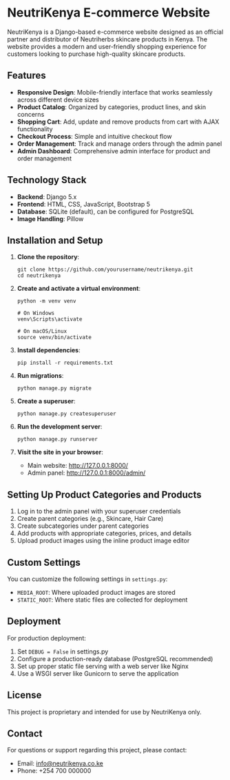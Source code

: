 # NeutriKenya E-commerce Website

NeutriKenya is a Django-based e-commerce website designed as an official partner and distributor of Neutriherbs skincare products in Kenya. The website provides a modern and user-friendly shopping experience for customers looking to purchase high-quality skincare products.

## Features

- **Responsive Design**: Mobile-friendly interface that works seamlessly across different device sizes
- **Product Catalog**: Organized by categories, product lines, and skin concerns
- **Shopping Cart**: Add, update and remove products from cart with AJAX functionality
- **Checkout Process**: Simple and intuitive checkout flow
- **Order Management**: Track and manage orders through the admin panel
- **Admin Dashboard**: Comprehensive admin interface for product and order management

## Technology Stack

- **Backend**: Django 5.x
- **Frontend**: HTML, CSS, JavaScript, Bootstrap 5
- **Database**: SQLite (default), can be configured for PostgreSQL
- **Image Handling**: Pillow

## Installation and Setup

1. **Clone the repository**:
   ```
   git clone https://github.com/yourusername/neutrikenya.git
   cd neutrikenya
   ```

2. **Create and activate a virtual environment**:
   ```
   python -m venv venv
   
   # On Windows
   venv\Scripts\activate
   
   # On macOS/Linux
   source venv/bin/activate
   ```

3. **Install dependencies**:
   ```
   pip install -r requirements.txt
   ```

4. **Run migrations**:
   ```
   python manage.py migrate
   ```

5. **Create a superuser**:
   ```
   python manage.py createsuperuser
   ```

6. **Run the development server**:
   ```
   python manage.py runserver
   ```

7. **Visit the site in your browser**:
   - Main website: http://127.0.0.1:8000/
   - Admin panel: http://127.0.0.1:8000/admin/

## Setting Up Product Categories and Products

1. Log in to the admin panel with your superuser credentials
2. Create parent categories (e.g., Skincare, Hair Care)
3. Create subcategories under parent categories
4. Add products with appropriate categories, prices, and details
5. Upload product images using the inline product image editor

## Custom Settings

You can customize the following settings in `settings.py`:

- `MEDIA_ROOT`: Where uploaded product images are stored
- `STATIC_ROOT`: Where static files are collected for deployment

## Deployment

For production deployment:

1. Set `DEBUG = False` in settings.py
2. Configure a production-ready database (PostgreSQL recommended)
3. Set up proper static file serving with a web server like Nginx
4. Use a WSGI server like Gunicorn to serve the application

## License

This project is proprietary and intended for use by NeutriKenya only.

## Contact

For questions or support regarding this project, please contact:
- Email: info@neutrikenya.co.ke
- Phone: +254 700 000000 